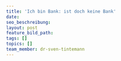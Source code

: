 ```yaml
---
title: 'Ich bin Bank: ist doch keine Bank'
date:
seo_beschreibung:
layout: post
feature_bild_path:
tags: []
topics: []
team_member: dr-sven-tintemann
---
```

